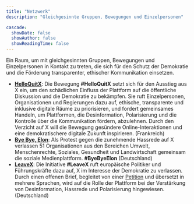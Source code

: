 ```yaml
---
title: "Netzwerk"
description: "Gleichgesinnte Gruppen, Bewegungen und Einzelpersonen"

cascade:
  showDate: false
  showAuthor: false
  showReadingTime: false
---
```


Ein Raum, um mit gleichgesinnten Gruppen, Bewegungen und Einzelpersonen in Kontakt zu treten, die sich für den Schutz der Demokratie und die Förderung transparenter, ethischer Kommunikation einsetzen.

* [**HelloQuitX**](https://www.helloquitx.com): Die Bewegung **#HelloQuitX** setzt sich für den Ausstieg aus X ein, um den schädlichen Einfluss der Plattform auf die öffentliche Diskussion und die Demokratie zu bekämpfen. Sie ruft Einzelpersonen, Organisationen und Regierungen dazu auf, ethische, transparente und inklusive digitale Räume zu priorisieren, und fordert gemeinsames Handeln, um Plattformen, die Desinformation, Polarisierung und die Kontrolle über die Kommunikation fördern, abzulehnen. Durch den Verzicht auf X will die Bewegung gesündere Online-Interaktionen und eine demokratischere digitale Zukunft inspirieren. (Frankreich)
* [**Bye Bye, Elon**](https://byebyeelon.de): Als Protest gegen die zunehmende Hassrede auf X verlassen 51 Organisationen aus den Bereichen Umwelt, Menschenrechte, Soziales, Gesundheit und Landwirtschaft gemeinsam die soziale Medienplattform. **#ByeByeElon** (Deutschland)
* [**LeaveX**](/about): Die Initiative **#LeaveX** ruft europäische Politiker und Führungskräfte dazu auf, X im Interesse der Demokratie zu verlassen. Durch einen offenen Brief, begleitet von einer [Petition](https://openpetition.eu/leavex) und übersetzt in mehrere Sprachen, wird auf die Rolle der Plattform bei der Verstärkung von Desinformation, Hassrede und Polarisierung hingewiesen. (Deutschland)
